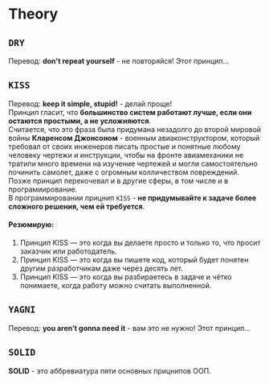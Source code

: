 # Theory
## `DRY` ##
Перевод: <b>don't repeat yourself</b> - не повторяйся! Этот принцип...  

## `KISS` ##
Перевод: <b>keep it simple, stupid!</b> - делай проще!  
Принцип гласит, что <b>большинство систем работают лучше, если они остаются простыми, а не усложняются</b>.  
Считается, что это фраза была придумана незадолго до второй мировой войны <b>Кларенсом Джонсоном</b> - военным авиаконструктором, который требовал от своих инженеров писать простые и понятные любому человеку чертежи и инструкции, чтобы на фронте авиамеханики не тратили много времени на изучение чертежей и могли самостоятельно починить самолет, даже с огромным колличеством повреждений. Позже принцип перекочевал и в другие сферы, в том числе и в програмиирование.  
В программировании прицнип `KISS` - <b>не придумывайте к задаче более сложного решения, чем ей требуется</b>.  

#### Резюмирую: ####
1. Принцип KISS — это когда вы делаете просто и только то, что просит заказчик или работодатель.  
2. Принцип KISS — это когда вы пишете код, который будет понятен другим разработчикам даже через десять лет.  
3. Принцип KISS — это когда вы разбираетесь в задаче и чётко понимаете, когда работу можно считать выполненной.   

## `YAGNI` ##
Перевод: <b>you aren’t gonna need it</b> - вам это не нужно! Этот принцип...  

## `SOLID` ##
<b>SOLID</b> - это аббревиатура пяти основных прицнипов ООП. 


